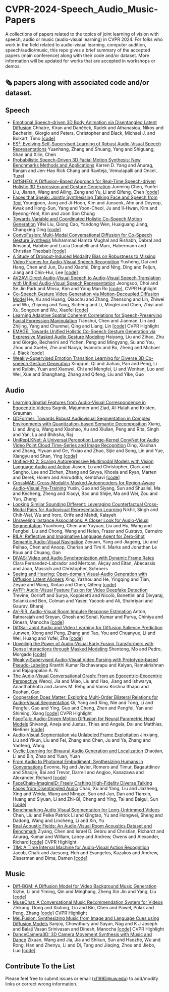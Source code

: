 # CVPR-2024-Speech_Audio_Music-Papers
A collections of papers related to the topics of joint learning of vision with speech, audio or music (audio-visual learning) in CVPR 2024. For folks who work in the field related to audio-visual learning, computer audition, speech/audio/music, this repo gives a brief summary of the accepted papers (main conference) along with their code and/or dataset. More information will be updated for works that are accepted in workshops or demos.

## 🗞️ papers along with associated code and/or dataset.

## Speech

* [Emotional Speech-driven 3D Body Animation via Disentangled Latent Diffusion](https://openaccess.thecvf.com/content/CVPR2024/papers/Chhatre_Emotional_Speech-driven_3D_Body_Animation_via_Disentangled_Latent_Diffusion_CVPR_2024_paper.pdf) Chhatre, Kiran and Daněček, Radek and Athanasiou, Nikos and Becherini, Giorgio and Peters, Christopher and Black, Michael J. and Bolkart, Timo [[code]](https://github.com/kiranchhatre/amuse)
* [ES³: Evolving Self-Supervised Learning of Robust Audio-Visual Speech Representations](https://openaccess.thecvf.com/content/CVPR2024/papers/Zhang_ES3_Evolving_Self-Supervised_Learning_of_Robust_Audio-Visual_Speech_Representations_CVPR_2024_paper.pdf) Yuanhang, Zhang and Shuang, Yang and Shiguang, Shan and Xilin, Chen
* [Probabilistic Speech-Driven 3D Facial Motion Synthesis: New Benchmarks Methods and Applications](https://openaccess.thecvf.com/content/CVPR2024/papers/Yang_Probabilistic_Speech-Driven_3D_Facial_Motion_Synthesis_New_Benchmarks_Methods_and_CVPR_2024_paper.pdf) Karren D. Yang and Anurag, Ranjan and Jen-Hao Rick Chang and Raviteja, Vemulapalli and Oncel, Tuzel
* [DiffSHEG: A Diffusion-Based Approach for Real-Time Speech-driven Holistic 3D Expression and Gesture Generation](https://openaccess.thecvf.com/content/CVPR2024/papers/Chen_DiffSHEG_A_Diffusion-Based_Approach_for_Real-Time_Speech-driven_Holistic_3D_Expression_CVPR_2024_paper.pdf) Junming Chen, Yunfei Liu, Jianan, Wang and Ailing, Zeng and Yu, Li and Qifeng, Chen [[code]](https://github.com/JeremyCJM/DiffSHEG)
* [Faces that Speak: Jointly Synthesising Talking Face and Speech from Text](https://openaccess.thecvf.com/content/CVPR2024/papers/Jang_Faces_that_Speak_Jointly_Synthesising_Talking_Face_and_Speech_from_CVPR_2024_paper.pdf)  Youngjoon, Jang and Ji-Hoon, Kim and Junseok, Ahn and Doyeop, Kwak and Hong-Sun, Yang and Yoon-Cheol, Ju and Il-Hwan, Kim and Byeong-Yeol, Kim and Joon Son Chung
* [Towards Variable and Coordinated Holistic Co-Speech Motion Generation](https://openaccess.thecvf.com/content/CVPR2024/papers/Liu_Towards_Variable_and_Coordinated_Holistic_Co-Speech_Motion_Generation_CVPR_2024_paper.pdf) Yifei Liu, Qiong Cao, Yandong Wen, Huaiguang Jiang, Changxing Ding [[code]](https://github.com/feifeifeiliu/ProbTalk)
* [ConvoFusion: Multi-Modal Conversational Diffusion for Co-Speech Gesture Synthesis](https://openaccess.thecvf.com/content/CVPR2024/papers/Mughal_ConvoFusion_Multi-Modal_Conversational_Diffusion_for_Co-Speech_Gesture_Synthesis_CVPR_2024_paper.pdf) Muhammad Hamza Mughal and Rishabh, Dabral and Ikhsanul, Habibie and Lucia Donatelli and Marc, Habermann and Christian Theobalt [[code]](https://github.com/m-hamza-mughal/convofusion)
* [A Study of Dropout-Induced Modality Bias on Robustness to Missing Video Frames for Audio-Visual Speech Recognition](https://openaccess.thecvf.com/content/CVPR2024/papers/Dai_A_Study_of_Dropout-Induced_Modality_Bias_on_Robustness_to_Missing_CVPR_2024_paper.pdf) Yusheng, Dai and Hang, Chen and Jun, Du and Xiaofei, Ding and Ning, Ding and Feijun, Jiang and Chin-Hui, Lee [[code]](https://github.com/dalision/ModalBiasAVSR)
* [AV2AV: Direct Audio-Visual Speech to Audio-Visual Speech Translation with Unified Audio-Visual Speech Representation](https://openaccess.thecvf.com/content/CVPR2024/papers/Choi_AV2AV_Direct_Audio-Visual_Speech_to_Audio-Visual_Speech_Translation_with_Unified_CVPR_2024_paper.pdf) Jeongsoo, Choi and Se Jin Park and Minsu, Kim and Yong Man Ro [[code]](https://github.com/choijeongsoo/av2av), CVPR Highlight
* [Co-Speech Gesture Video Generation via Motion-Decoupled Diffusion Model](https://openaccess.thecvf.com/content/CVPR2024/papers/He_Co-Speech_Gesture_Video_Generation_via_Motion-Decoupled_Diffusion_Model_CVPR_2024_paper.pdf) He, Xu and Huang, Qiaochu and Zhang, Zhensong and Lin, Zhiwei and Wu, Zhiyong and Yang, Sicheng and Li, Minglei and Chen, Zhiyi and Xu, Songcen and Wu, Xiaofei [[code]](https://github.com/thuhcsi/S2G-MDDiffusion)
* [Learning Adaptive Spatial Coherent Correlations for Speech-Preserving Facial Expression Manipulation](https://openaccess.thecvf.com/content/CVPR2024/papers/Chen_Learning_Adaptive_Spatial_Coherent_Correlations_for_Speech-Preserving_Facial_Expression_Manipulation_CVPR_2024_paper.pdf) Tianshui, Chen and Jianman, Lin and Zhijing, Yang and Chunmei, Qing and Liang, Lin [[code]](https://github.com/jianmanlincjx/ASCCL) CVPR Highlight
* [EMAGE: Towards Unified Holistic Co-Speech Gesture Generation via Expressive Masked Audio Gesture Modeling](https://openaccess.thecvf.com/content/CVPR2024/papers/Liu_EMAGE_Towards_Unified_Holistic_Co-Speech_Gesture_Generation_via_Expressive_Masked_CVPR_2024_paper.pdf)  Haiyang, Liu and Zihao, Zhu and Giorgio, Becherini and Yichen, Peng and Mingyang, Su and You, Zhou and Xuefei, Zhe and Naoya, Iwamoto and Bo, Zheng and Michael J. Black [[code]](https://github.com/PantoMatrix/PantoMatrix/tree/main/scripts/EMAGE_2024)
* [Weakly-Supervised Emotion Transition Learning for Diverse 3D Co-speech Gesture Generation](https://openaccess.thecvf.com/content/CVPR2024/papers/Qi_Weakly-Supervised_Emotion_Transition_Learning_for_Diverse_3D_Co-speech_Gesture_Generation_CVPR_2024_paper.pdf) Xingqun, Qi and Jiahao, Pan and Peng, Li and Ruibin, Yuan and Xiaowei, Chi and Mengfei, Li and Wenhan, Luo and Wei, Xue and Shanghang, Zhang and Qifeng, Liu and Yike, Guo

## Audio

* [Learning Spatial Features from Audio-Visual Correspondence in Egocentric Videos](https://openaccess.thecvf.com/content/CVPR2024/papers/Majumder_Learning_Spatial_Features_from_Audio-Visual_Correspondence_in_Egocentric_Videos_CVPR_2024_paper.pdf) Sagnik, Majumder and Ziad, Al-Halah and Kristen, Grauman
* [QDFormer: Towards Robust Audiovisual Segmentation in Complex Environments with Quantization-based Semantic Decomposition](https://openaccess.thecvf.com/content/CVPR2024/papers/Li_QDFormer_Towards_Robust_Audiovisual_Segmentation_in_Complex_Environments_with_Quantization-based_CVPR_2024_paper.pdf) Xiang, Li and Jinglu, Wang and Xiaohao, Xu and Xiulian, Peng and Rita, Singh and Yan, Lu and Bhiksha, Raj
* [UniRepLKNet: A Universal Perception Large-Kernel ConvNet for Audio Video Point Cloud Time-Series and Image Recognition](https://openaccess.thecvf.com/content/CVPR2024/papers/Ding_UniRepLKNet_A_Universal_Perception_Large-Kernel_ConvNet_for_Audio_Video_Point_CVPR_2024_paper.pdf) Ding, Xiaohan and Zhang, Yiyuan and Ge, Yixiao and Zhao, Sijie and Song, Lin and Yue, Xiangyu and Shan, Ying [[code]](https://github.com/AILab-CVC/UniRepLKNet)
* [Unified-IO 2: Scaling Autoregressive Multimodal Models with Vision Language Audio and Action](https://openaccess.thecvf.com/content/CVPR2024/papers/Lu_Unified-IO_2_Scaling_Autoregressive_Multimodal_Models_with_Vision_Language_Audio_CVPR_2024_paper.pdf) Jiasen, Lu and Christopher, Clark and Sangho, Lee and Zichen, Zhang and Savya, Khosla and Ryan, Marten and Derek, Hoiem and Aniruddha, Kembhavi [[code]](https://github.com/allenai/unified-io-2)
* [CrossMAE: Cross-Modality Masked Autoencoders for Region-Aware Audio-Visual Pre-Training](https://openaccess.thecvf.com/content/CVPR2024/papers/Guo_CrossMAE_Cross-Modality_Masked_Autoencoders_for_Region-Aware_Audio-Visual_Pre-Training_CVPR_2024_paper.pdf) Yuxin, Guo and Siyang, Sun and Shuailei, Ma and Kecheng, Zheng and Xiaoyi, Bao and Shijie, Ma and Wei, Zou and Yun, Zheng
* [Looking Similar Sounding Different: Leveraging Counterfactual Cross-Modal Pairs for Audiovisual Representation Learning](https://openaccess.thecvf.com/content/CVPR2024/papers/Singh_Looking_Similar_Sounding_Different_Leveraging_Counterfactual_Cross-Modal_Pairs_for_Audiovisual_CVPR_2024_paper.pdf) Nikhil, Singh and Chih-Wei, Wu and Iroro, Orife and Mahdi, Kalayeh
* [Unraveling Instance Associations: A Closer Look for Audio-Visual Segmentation](https://openaccess.thecvf.com/content/CVPR2024/papers/Chen_Unraveling_Instance_Associations_A_Closer_Look_for_Audio-Visual_Segmentation_CVPR_2024_paper.pdf) Yuanhong, Chen and Yuyuan, Liu and Hu, Wang and Fengbei, Liu and Chong, Wang and Helen, Frazer and Gustavo, Carneiro
* [RILA: Reflective and Imaginative Language Agent for Zero-Shot Semantic Audio-Visual Navigation](https://openaccess.thecvf.com/content/CVPR2024/papers/Yang_RILA_Reflective_and_Imaginative_Language_Agent_for_Zero-Shot_Semantic_Audio-Visual_CVPR_2024_paper.pdf) Zeyuan, Yang and Jiageng, Liu and Peihao, Chen and Anoop, Cherian and Tim K. Marks and Jonathan Le Roux and Chuang, Gan
* [DiVAS: Video and Audio Synchronization with Dynamic Frame Rates](https://openaccess.thecvf.com/content/CVPR2024/papers/Fernandez-Labrador_DiVAS_Video_and_Audio_Synchronization_with_Dynamic_Frame_Rates_CVPR_2024_paper.pdf) Clara Fernandez-Labrador and Mertcan, Akçay and Eitan, Abecassis and Joan, Massich and Christopher, Schroers
* [Seeing and Hearing: Open-domain Visual-Audio Generation with Diffusion Latent Aligners](https://openaccess.thecvf.com/content/CVPR2024/papers/Xing_Seeing_and_Hearing_Open-domain_Visual-Audio_Generation_with_Diffusion_Latent_Aligners_CVPR_2024_paper.pdf) Xing, Yazhou and He, Yingqing and Tian, Zeyue and Wang, Xintao and Chen, Qifeng [[code]](https://github.com/yzxing87/Seeing-and-Hearing)
* [AVFF: Audio-Visual Feature Fusion for Video Deepfake Detection](https://openaccess.thecvf.com/content/CVPR2024/papers/Oorloff_AVFF_Audio-Visual_Feature_Fusion_for_Video_Deepfake_Detection_CVPR_2024_paper.pdf) Trevine, Oorloff and Surya, Koppisetti and Nicolò, Bonettini and Divyaraj, Solanki and Ben, Colman and Yaser, Yacoob and Ali, Shahriyari and Gaurav, Bharaj
* [AV-RIR: Audio-Visual Room Impulse Response Estimation](https://openaccess.thecvf.com/content/CVPR2024/papers/Ratnarajah_AV-RIR_Audio-Visual_Room_Impulse_Response_Estimation_CVPR_2024_paper.pdf) Anton, Ratnarajah and Sreyan, Ghosh and Sonal, Kumar and Purva, Chiniya and Dinesh, Manocha [[code]](https://github.com/anton-jeran/AV-RIR)
* [DiffSal: Joint Audio and Video Learning for Diffusion Saliency Prediction](https://openaccess.thecvf.com/content/CVPR2024/papers/Xiong_DiffSal_Joint_Audio_and_Video_Learning_for_Diffusion_Saliency_Prediction_CVPR_2024_paper.pdf) Junwen, Xiong and Peng, Zhang and Tao, You and Chuanyue, Li and Wei, Huang and Yufei, Zha [[code]](https://github.com/junwenxiong/diff_sal)
* [Unveiling the Power of Audio-Visual Early Fusion Transformers with Dense Interactions through Masked Modeling](https://openaccess.thecvf.com/content/CVPR2024/papers/Mo_Unveiling_the_Power_of_Audio-Visual_Early_Fusion_Transformers_with_Dense_CVPR_2024_paper.pdf) Shentong, Mo and Pedro, Morgado [[code]](https://github.com/stoneMo/DeepAVFusion)
* [Weakly-Supervised Audio-Visual Video Parsing with Prototype-based Pseudo-Labeling](https://openaccess.thecvf.com/content/CVPR2024/papers/Rachavarapu_Weakly-Supervised_Audio-Visual_Video_Parsing_with_Prototype-based_Pseudo-Labeling_CVPR_2024_paper.pdf) Kranthi Kumar Rachavarapu and Kalyan, Ramakrishnan and Rajagopalan A. N.
* [The Audio-Visual Conversational Graph: From an Egocentric-Exocentric Perspective](https://openaccess.thecvf.com/content/CVPR2024/papers/Jia_The_Audio-Visual_Conversational_Graph_From_an_Egocentric-Exocentric_Perspective_CVPR_2024_paper.pdf) Wenqi, Jia and Miao, Liu and Hao, Jiang and Ishwarya, Ananthabhotla and James M. Rehg and Vamsi Krishna Ithapu and Ruohan, Gao
* [Cooperation Does Matter: Exploring Multi-Order Bilateral Relations for Audio-Visual Segmentation](https://openaccess.thecvf.com/content/CVPR2024/papers/Yang_Cooperation_Does_Matter_Exploring_Multi-Order_Bilateral_Relations_for_Audio-Visual_Segmentation_CVPR_2024_paper.pdf) Qi, Yang and Xing, Nie and Tong, Li and Pengfei, Gao and Ying, Guo and Cheng, Zhen and Pengfei, Yan and Shiming, Xiang [[code]](https://github.com/yannqi/COMBO-AVS) CVPR Highlight
* [FaceTalk: Audio-Driven Motion Diffusion for Neural Parametric Head Models](https://openaccess.thecvf.com/content/CVPR2024/papers/Aneja_FaceTalk_Audio-Driven_Motion_Diffusion_for_Neural_Parametric_Head_Models_CVPR_2024_paper.pdf) Shivangi, Aneja and Justus, Thies and Angela, Dai and Matthias, Nießner [[code]](https://github.com/shivangi-aneja/FaceTalk)
* [Audio-Visual Segmentation via Unlabeled Frame Exploitation](https://openaccess.thecvf.com/content/CVPR2024/papers/Liu_Audio-Visual_Segmentation_via_Unlabeled_Frame_Exploitation_CVPR_2024_paper.pdf) Jinxiang, Liu and Yikun, Liu and Fei, Zhang and Chen, Ju and Ya, Zhang and Yanfeng, Wang
* [Cyclic Learning for Binaural Audio Generation and Localization](https://openaccess.thecvf.com/content/CVPR2024/papers/Li_Cyclic_Learning_for_Binaural_Audio_Generation_and_Localization_CVPR_2024_paper.pdf) Zhaojian, Li and Bin, Zhao and Yuan, Yuan
* [From Audio to Photoreal Embodiment: Synthesizing Humans in Conversations](https://openaccess.thecvf.com/content/CVPR2024/papers/Ng_From_Audio_to_Photoreal_Embodiment_Synthesizing_Humans_in_Conversations_CVPR_2024_paper.pdf) Evonne, Ng and Javier, Romero and Timur, Bagautdinov and Shaojie, Bai and Trevor, Darrell and Angjoo, Kanazawa and Alexander, Richard [[code]](https://github.com/facebookresearch/audio2photoreal/)
* [FaceChain-ImagineID: Freely Crafting High-Fidelity Diverse Talking Faces from Disentangled Audio](https://openaccess.thecvf.com/content/CVPR2024/papers/Xu_FaceChain-ImagineID_Freely_Crafting_High-Fidelity_Diverse_Talking_Faces_from_Disentangled_Audio_CVPR_2024_paper.pdf) Chao, Xu and Yang, Liu and Jiazheng, Xing and Weida, Wang and Mingze, Sun and Jun, Dan and Tianxin, Huang and Siyuan, Li and Zhi-Qi, Cheng and Ying, Tai and Baigui, Sun [[code]](https://github.com/modelscope/facechain)
* [Benchmarking Audio Visual Segmentation for Long-Untrimmed Videos](https://openaccess.thecvf.com/content/CVPR2024/papers/Liu_Benchmarking_Audio_Visual_Segmentation_for_Long-Untrimmed_Videos_CVPR_2024_paper.pdf) Chen, Liu and Peike Patrick Li and Qingtao, Yu and Hongwei, Sheng and Dadong, Wang and Lincheng, Li and Xin, Yu
* [Real Acoustic Fields: An Audio-Visual Room Acoustics Dataset and Benchmark](https://openaccess.thecvf.com/content/CVPR2024/papers/Chen_Real_Acoustic_Fields_An_Audio-Visual_Room_Acoustics_Dataset_and_Benchmark_CVPR_2024_paper.pdf) Ziyang, Chen and Israel D. Gebru and Christian, Richardt and Anurag, Kumar and William, Laney and Andrew, Owens and Alexander, Richard [[code]](https://github.com/facebookresearch/real-acoustic-fields/) CVPR Highlight
* [TIM: A Time Interval Machine for Audio-Visual Action Recognition](https://openaccess.thecvf.com/content/CVPR2024/papers/Chalk_TIM_A_Time_Interval_Machine_for_Audio-Visual_Action_Recognition_CVPR_2024_paper.pdf) Jacob, Chalk and Jaesung, Huh and Evangelos, Kazakos and Andrew, Zisserman and Dima, Damen [[code]](https://github.com/JacobChalk/TIM)

## Music

* [Diff-BGM: A Diffusion Model for Video Background Music Generation](https://openaccess.thecvf.com/content/CVPR2024/papers/Li_Diff-BGM_A_Diffusion_Model_for_Video_Background_Music_Generation_CVPR_2024_paper.pdf) Sizhe, Li and Yiming, Qin and Minghang, Zheng Xin Jin and Yang, Liu [[code]](https://github.com/sizhelee/Diff-BGM)
* [MuseChat: A Conversational Music Recommendation System for Videos](https://openaccess.thecvf.com/content/CVPR2024/papers/Dong_MuseChat_A_Conversational_Music_Recommendation_System_for_Videos_CVPR_2024_paper.pdf) Zhikang, Dong and Xiulong, Liu and Bin, Chen and Pawel, Polak and Peng, Zhang [[code]](https://github.com/Dongzhikang/MuseChat-dataset) CVPR Highlight
* [MeLFusion: Synthesizing Music from Image and Language Cues using Diffusion Models](https://openaccess.thecvf.com/content/CVPR2024/papers/Chowdhury_MeLFusion_Synthesizing_Music_from_Image_and_Language_Cues_using_Diffusion_CVPR_2024_paper.pdf) Sanjoy, Chowdhury and Sayan, Nag and K J Joseph and Balaji Vasan Srinivasan and Dinesh, Manocha [[code]](https://github.com/schowdhury671/melfusion/tree/main) CVPR Highlight
* [DanceCamera3D: 3D Camera Movement Synthesis with Music and Dance](https://openaccess.thecvf.com/content/CVPR2024/papers/Wang_DanceCamera3D_3D_Camera_Movement_Synthesis_with_Music_and_Dance_CVPR_2024_paper.pdf) Zixuan, Wang and Jia, Jia and Shikun, Sun and Haozhe, Wu and Rong, Han and Zhenyu, Li and Di, Tang and Jiaqing, Zhou and Jiebo, Luo [[code]](https://github.com/Carmenw1203/DanceCamera3D-Official)

## Contribute To the List
Please feel free to submit issues or email (xl1995@uw.edu) to add/modify links or correct wrong information.
